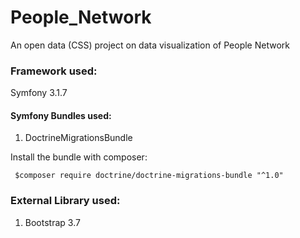 # People_Network
An open data (CSS) project on data visualization of People Network

### Framework used:
Symfony 3.1.7

#### Symfony Bundles used:
1. DoctrineMigrationsBundle

Install the bundle with composer:
```
 $composer require doctrine/doctrine-migrations-bundle "^1.0"
```

### External Library used:
1. Bootstrap 3.7


